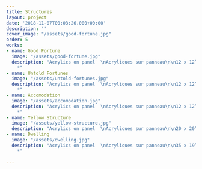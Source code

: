 ```yaml
---
title: Structures
layout: project
date: '2018-11-07T00:03:26.000+00:00'
description: ''
cover_image: "/assets/good-fortune.jpg"
order: 5
works:
- name: Good Fortune
  image: "/assets/good-fortune.jpg"
  description: "Acrylics on panel  \nAcryliques sur panneau\n\n12 x 12”  (30.5 x 30.5cm)\n\n2018
    *"
- name: Untold Fortunes
  image: "/assets/untold-fortunes.jpg"
  description: "Acrylics on panel  \nAcryliques sur panneau\n\n12 x 12”  (30.5 x 30.5cm)\n\n2018
    *"
- name: Accomodation
  image: "/assets/accomodation.jpg"
  description: "Acrylics on panel  \nAcryliques sur panneau\n\n12 x 12”  (30.5 x 30.5cm)\n\n2018
    *"
- name: Yellow Structure
  image: "/assets/yellow-structure.jpg"
  description: "Acrylics on panel  \nAcryliques sur panneau\n\n20 x 20”  (51x 51cm)\n\n2018"
- name: Dwelling
  image: "/assets/dwelling.jpg"
  description: "Acrylics on panel  \nAcryliques sur panneau\n\n35 x 19”  (89 x 48cm)\n\n2018
    *"

---
```


